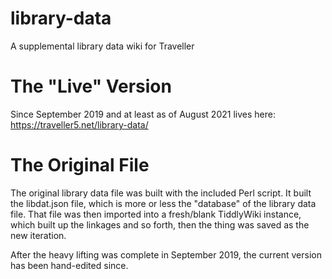 # library-data
A supplemental library data wiki for Traveller

# The "Live" Version
Since September 2019 and at least as of August 2021 lives here: https://traveller5.net/library-data/


# The Original File
The original library data file was built with the included Perl script. It built the libdat.json file, which is more or less the "database" of the library data file. That file was then imported into a fresh/blank TiddlyWiki instance, which built up the linkages and so forth, then the thing was saved as the new iteration.

After the heavy lifting was complete in September 2019, the current version has been hand-edited since.

